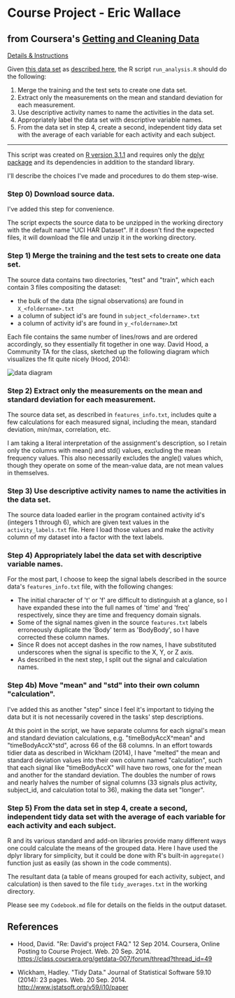 # Course Project - Eric Wallace
## from Coursera's [Getting and Cleaning Data](https://class.coursera.org/getdata-007/)

[Details & Instructions](https://class.coursera.org/getdata-007/human_grading/view/courses/972585/assessments/3)

Given [this data set](https://d396qusza40orc.cloudfront.net/getdata%2Fprojectfiles%2FUCI%20HAR%20Dataset.zip) as [described here](http://archive.ics.uci.edu/ml/datasets/Human+Activity+Recognition+Using+Smartphones), the R script `run_analysis.R` should do the following: 

1. Merge the training and the test sets to create one data set.
2. Extract only the measurements on the mean and standard deviation for each measurement. 
3. Use descriptive activity names to name the activities in the data set.
4. Appropriately label the data set with descriptive variable names. 
5. From the data set in step 4, create a second, independent tidy data set with the average of each variable for each activity and each subject.

---

This script was created on [R version 3.1.1](http://www.r-project.org/) and requires only the [dplyr package](http://cran.r-project.org/web/packages/dplyr/) and its dependencies in addition to the standard library.

I'll describe the choices I've made and procedures to do them step-wise.

### Step 0) Download source data.

I've added this step for convenience.

The script expects the source data to be unzipped in the working directory with the default name "UCI HAR Dataset". If it doesn't find the expected files, it will download the file and unzip it in the working directory.

### Step 1) Merge the training and the test sets to create one data set.

The source data contains two directories, "test" and "train", which each contain 3 files compositing the dataset:

- the bulk of the data (the signal observations) are found in `X_<foldername>.txt`
- a column of subject id's are found in `subject_<foldername>.txt`
- a column of activity id's are found in `y_<foldername>`.txt

Each file contains the same number of lines/rows and are ordered accordingly, so they essentially fit together in one way. David Hood, a Community TA for the class, sketched up the following diagram which visualizes the fit quite nicely (Hood, 2014):

![data diagram](https://coursera-forum-screenshots.s3.amazonaws.com/ab/a2776024af11e4a69d5576f8bc8459/Slide2.png)

### Step 2) Extract only the measurements on the mean and standard deviation for each measurement. 

The source data set, as described in `features_info.txt`, includes quite a few calculations for each measured signal, including the mean, standard deviation, min/max, correlation, etc.

I am taking a literal interpretation of the assignment's description, so I retain only the columns with mean() and std() values, excluding the mean frequency values. This also necessarily excludes the angle() values which, though they operate on some of the mean-value data, are not mean values in themselves.

### Step 3) Use descriptive activity names to name the activities in the data set.

The source data loaded earlier in the program contained activity id's (integers 1 through 6), which are given text values in the `activity_labels.txt` file. Here I load those values and make the activity column of my dataset into a factor with the text labels.

### Step 4) Appropriately label the data set with descriptive variable names. 

For the most part, I choose to keep the signal labels described in the source data's `features_info.txt` file, with the following changes:

- The initial character of 't' or 'f' are difficult to distinguish at a glance, so I have expanded these into the full names of 'time' and 'freq' respectively, since they are time and frequency domain signals.
- Some of the signal names given in the source `features.txt` labels erroneously duplicate the 'Body' term as 'BodyBody', so I have corrected these column names.
- Since R does not accept dashes in the row names, I have substituted underscores when the signal is specific to the X, Y, or Z axis.
- As described in the next step, I split out the signal and calculation names.

### Step 4b) Move "mean" and "std" into their own column "calculation".

I've added this as another "step" since I feel it's important to tidying the data but it is not necessarily covered in the tasks' step descriptions.

At this point in the script, we have separate columns for each signal's mean and standard deviation calculations, e.g. "timeBodyAccX^mean" and "timeBodyAccX^std", across 66 of the 68 columns. In an effort towards tidier data as described in Wickham (2014), I have "melted" the mean and standard deviation values into their own column named "calculation", such that each signal like "timeBodyAccX" will have two rows, one for the mean and another for the standard deviation. The doubles the number of rows and nearly halves the number of signal columns (33 signals plus activity, subject_id, and calculation total to 36), making the data set "longer".

### Step 5) From the data set in step 4, create a second, independent tidy data set with the average of each variable for each activity and each subject.

R and its various standard and add-on libraries provide many different ways one could calculate the means of the grouped data. Here I have used the dplyr library for simplicity, but it could be done with R's built-in `aggregate()` function just as easily (as shown in the code comments).

The resultant data (a table of means grouped for each activity, subject, and calculation) is then saved to the file `tidy_averages.txt` in the working directory.

Please see my `Codebook.md` file for details on the fields in the output dataset.

## References

- Hood, David. "Re: David's project FAQ." 12 Sep 2014. Coursera, Online Posting to Course Project. Web. 20 Sep. 2014. <https://class.coursera.org/getdata-007/forum/thread?thread_id=49>

- Wickham, Hadley. "Tidy Data." Journal of Statistical Software 59.10 (2014): 23 pages. Web. 20 Sep. 2014. <http://www.jstatsoft.org/v59/i10/paper>